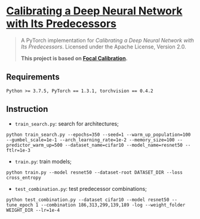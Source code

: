 # [Calibrating a Deep Neural Network with Its Predecessors](https://arxiv.org/abs/2302.06245)


> A PyTorch implementation for _Calibrating a Deep Neural Network with Its Predecessors_. Licensed under the Apache License, Version 2.0.
> 
> **This project is based on [Focal Calibration](https://github.com/torrvision/focal_calibration).**
> 

## Requirements
```
Python >= 3.7.5, PyTorch == 1.3.1, torchvision == 0.4.2
```

## Instruction

* `train_search.py`: search for architectures;
```
python train_search.py --epochs=350 --seed=1 --warm_up_population=100 --gumbel_scale=1e-1 --arch_learning_rate=1e-2 --memory_size=100 --predictor_warm_up=500 --dataset_name=cifar10 --model_name=resnet50 --ftlr=1e-3
```
* `train.py`: train models;
```
python train.py --model resnet50 --dataset-root DATASET_DIR --loss cross_entropy
```
* `test_combination.py`: test predecessor combinations;
```
python test_combination.py --dataset cifar10 --model resnet50 --tune_epoch 1 --combination 186,313,299,139,189 -log --weight_folder WEIGHT_DIR --lr=1e-4
```

